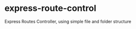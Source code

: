 express-route-control
=====================

Express Routes Controller, using simple file and folder structure

